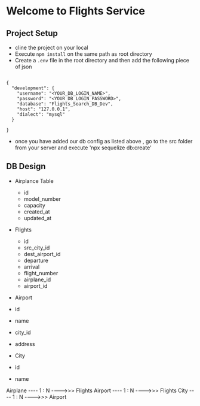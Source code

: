 # Welcome to Flights Service

## Project Setup

- cline the project on your local
- Execute `npm install` on the same path as root directory
- Create a `.env` file in the root directory and then add the following piece of json

```

{
  "development": {
    "username": "<YOUR_DB_LOGIN_NAME>",
    "password": "<YOUR_DB_LOGIN_PASSWORD>",
    "database": "Flights_Search_DB_Dev",
    "host": "127.0.0.1",
    "dialect": "mysql"
  }

}

```

- once you have added our db config as listed above , go to the src folder from your server and execute 'npx sequelize db:create'

## DB Design

- Airplance Table

  - id
  - model_number
  - capacity
  - created_at
  - updated_at

- Flights

  - id
  - src_city_id
  - dest_airport_id
  - departure
  - arrival
  - flight_number
  - airplane_id
  - airport_id

- Airport
- id
- name
- city_id
- address

- City
- id
- name

Airplane ---- 1 : N ---->>> Flights
Airport ---- 1 : N ---->>> Flights
City ---- 1 : N ---->>> Airport
